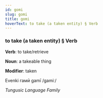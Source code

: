 ```yaml
---
id: gomi
slug: gomi
title: gomi
hoverText: to take (a taken entity) § Verb
---
```


### to take (a taken entity) § Verb

**Verb**: to take/retrieve

**Noun**: a takeable thing

**Modifier**: taken

Evenki гамӣ gamī /ɡamiː/

*Tungusic Language Family*